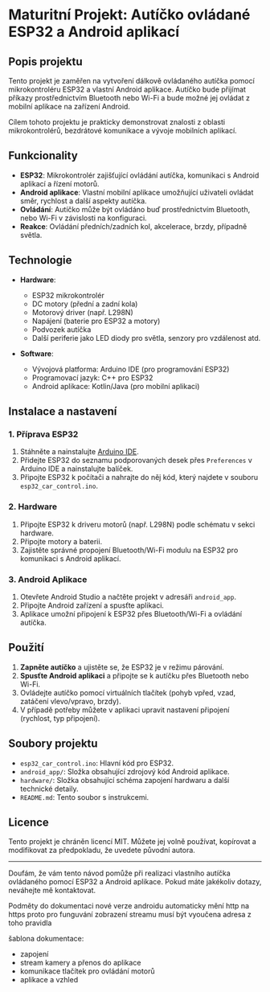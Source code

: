 # Maturitní Projekt: Autíčko ovládané ESP32 a Android aplikací

## Popis projektu

Tento projekt je zaměřen na vytvoření dálkově ovládaného autíčka pomocí mikrokontroléru ESP32 a vlastní Android aplikace. Autíčko bude přijímat příkazy prostřednictvím Bluetooth nebo Wi-Fi a bude možné jej ovládat z mobilní aplikace na zařízení Android.

Cílem tohoto projektu je prakticky demonstrovat znalosti z oblasti mikrokontrolérů, bezdrátové komunikace a vývoje mobilních aplikací.

## Funkcionality

- **ESP32**: Mikrokontrolér zajišťující ovládání autíčka, komunikaci s Android aplikací a řízení motorů.
- **Android aplikace**: Vlastní mobilní aplikace umožňující uživateli ovládat směr, rychlost a další aspekty autíčka.
- **Ovládání**: Autíčko může být ovládáno buď prostřednictvím Bluetooth, nebo Wi-Fi v závislosti na konfiguraci.
- **Reakce**: Ovládání předních/zadních kol, akcelerace, brzdy, případně světla.

## Technologie

- **Hardware**:
  - ESP32 mikrokontrolér
  - DC motory (přední a zadní kola)
  - Motorový driver (např. L298N)
  - Napájení (baterie pro ESP32 a motory)
  - Podvozek autíčka
  - Další periferie jako LED diody pro světla, senzory pro vzdálenost atd.

- **Software**:
  - Vývojová platforma: Arduino IDE (pro programování ESP32)
  - Programovací jazyk: C++ pro ESP32
  - Android aplikace: Kotlin/Java (pro mobilní aplikaci)

## Instalace a nastavení

### 1. Příprava ESP32
1. Stáhněte a nainstalujte [Arduino IDE](https://www.arduino.cc/en/software).
2. Přidejte ESP32 do seznamu podporovaných desek přes `Preferences` v Arduino IDE a nainstalujte balíček.
3. Připojte ESP32 k počítači a nahrajte do něj kód, který najdete v souboru `esp32_car_control.ino`.

### 2. Hardware
1. Připojte ESP32 k driveru motorů (např. L298N) podle schématu v sekci hardware.
2. Připojte motory a baterii.
3. Zajistěte správné propojení Bluetooth/Wi-Fi modulu na ESP32 pro komunikaci s Android aplikací.

### 3. Android Aplikace
1. Otevřete Android Studio a načtěte projekt v adresáři `android_app`.
2. Připojte Android zařízení a spusťte aplikaci.
3. Aplikace umožní připojení k ESP32 přes Bluetooth/Wi-Fi a ovládání autíčka.

## Použití

1. **Zapněte autíčko** a ujistěte se, že ESP32 je v režimu párování.
2. **Spusťte Android aplikaci** a připojte se k autíčku přes Bluetooth nebo Wi-Fi.
3. Ovládejte autíčko pomocí virtuálních tlačítek (pohyb vpřed, vzad, zatáčení vlevo/vpravo, brzdy).
4. V případě potřeby můžete v aplikaci upravit nastavení připojení (rychlost, typ připojení).

## Soubory projektu

- `esp32_car_control.ino`: Hlavní kód pro ESP32.
- `android_app/`: Složka obsahující zdrojový kód Android aplikace.
- `hardware/`: Složka obsahující schéma zapojení hardwaru a další technické detaily.
- `README.md`: Tento soubor s instrukcemi.

## Licence

Tento projekt je chráněn licencí MIT. Můžete jej volně používat, kopírovat a modifikovat za předpokladu, že uvedete původní autora.

---

Doufám, že vám tento návod pomůže při realizaci vlastního autíčka ovládaného pomocí ESP32 a Android aplikace. Pokud máte jakékoliv dotazy, neváhejte mě kontaktovat.



Podměty do dokumentaci
nové verze androidu automaticky mění http na https proto pro funguvání zobrazení streamu musí být vyoučena adresa z toho pravidla 


šablona dokumentace:
- zapojení
- stream kamery a přenos do aplikace
- komunikace tlačítek pro ovládání motorů
- aplikace a vzhled
